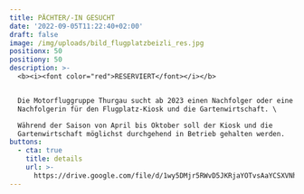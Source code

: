 ```yaml
---
title: PÄCHTER/-IN GESUCHT
date: '2022-09-05T11:22:40+02:00'
draft: false
image: /img/uploads/bild_flugplatzbeizli_res.jpg
positionx: 50
positiony: 50
description: >-
  <b><i><font color="red">RESERVIERT</font></i></b>


  Die Motorfluggruppe Thurgau sucht ab 2023 einen Nachfolger oder eine
  Nachfolgerin für den Flugplatz-Kiosk und die Gartenwirtschaft. \

  Während der Saison von April bis Oktober soll der Kiosk und die
  Gartenwirtschaft möglichst durchgehend in Betrieb gehalten werden.
buttons:
  - cta: true
    title: details
    url: >-
      https://drive.google.com/file/d/1wy5DMjr5RWvD5JKRjaYOTvsAaYCSXVNh/view?usp=sharing
---
```


